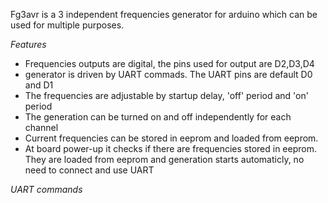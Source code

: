Fg3avr is a 3 independent frequencies generator for arduino which can be used for multiple purposes. 

*Features*

* Frequencies outputs are digital, the pins used for output are D2,D3,D4
* generator is driven by UART commads. The UART pins are default D0 and D1
* The frequencies are adjustable by startup delay, 'off' period and 'on' period
* The generation can be turned on and off independently for each channel
* Current frequencies can be stored in eeprom and loaded from eeprom.
* At board power-up it checks if there are frequencies stored in eeprom. They are loaded from eeprom and generation starts automaticly, no need to connect and use UART

*UART commands*
